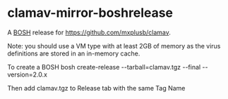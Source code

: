 clamav-mirror-boshrelease
=========================

A [BOSH](https://bosh.io) release for https://github.com/mxplusb/clamav.

Note:  you should use a VM type with at least 2GB of memory as the virus
definitions are stored in an in-memory cache.


To create a BOSH 
bosh create-release --tarball=clamav.tgz --final --version=2.0.x

Then add clamav.tgz to Release tab with the same Tag Name 

